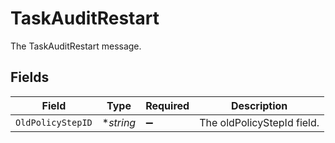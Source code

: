 # TaskAuditRestart

The TaskAuditRestart message.


## Fields

| Field                      | Type                       | Required                   | Description                |
| -------------------------- | -------------------------- | -------------------------- | -------------------------- |
| `OldPolicyStepID`          | **string*                  | :heavy_minus_sign:         | The oldPolicyStepId field. |